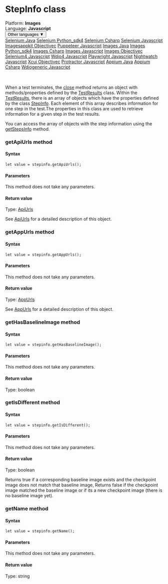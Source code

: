 # StepInfo class
<div class='platform-bar-container-div'><div class='platform-bar-div'>Platform:  <b> Images</b>
</div><div class='platform-bar-div'>Language: <b>Javascript</b></div><div class='dropdown-button-container-div'><button class='sdk-language-dropdown-button'>Other languages ▼</button><div class='dropdown-content'>
<a href='../../selenium/java/stepinfo'>Selenium Java</a>
<a href='../../selenium/python_sdk4/stepinfo'>Selenium Python_sdk4</a>
<a href='../../selenium/csharp/stepinfo'>Selenium Csharp</a>
<a href='../../selenium/javascript/stepinfo'>Selenium Javascript</a>
<a href='../../imagesappkit/objectivec/stepinfo'>Imagesappkit Objectivec</a>
<a href='../../puppeteer/javascript/stepinfo'>Puppeteer Javascript</a>
<a href='../../images/java/stepinfo'>Images Java</a>
<a href='../../images/python_sdk4/stepinfo'>Images Python_sdk4</a>
<a href='../../images/csharp/stepinfo'>Images Csharp</a>
<a href='../../images/javascript/stepinfo'>Images Javascript</a>
<a href='../../images/objectivec/stepinfo'>Images Objectivec</a>
<a href='../../selenium4/javascript/stepinfo'>Selenium4 Javascript</a>
<a href='../../wdio4/javascript/stepinfo'>Wdio4 Javascript</a>
<a href='../../playwright/javascript/stepinfo'>Playwright Javascript</a>
<a href='../../nightwatch/javascript/stepinfo'>Nightwatch Javascript</a>
<a href='../../xcui/objectivec/stepinfo'>Xcui Objectivec</a>
<a href='../../protractor/javascript/stepinfo'>Protractor Javascript</a>
<a href='../../appium/java/stepinfo'>Appium Java</a>
<a href='../../appium/csharp/stepinfo'>Appium Csharp</a>
<a href='../../wdiogeneric/javascript/stepinfo'>Wdiogeneric Javascript</a>
</div></div><br /><br /></div>




When a test terminates, the [close](#close-method) method returns an object with methods/properties defined by the [TestResults](./testresults) class. Within the [TestResults](./testresults), there is an array of objects which have the properties defined by the class [StepInfo](#). Each element of this array describes information for one step in the test.The properties in this class are used to retrieve information for a given step in the test results.

You can access the array of objects with the step information using the [getStepsInfo](./testresults#getstepsinfo-method) method.


### getApiUrls method
#### Syntax


    let value = stepinfo.getApiUrls();
    

#### Parameters

This method does not take any parameters.

#### Return value

Type:  [ApiUrls](./apiurls)

See [ApiUrls](./apiurls) for a detailed description of this object.

### getAppUrls method
#### Syntax


    let value = stepinfo.getAppUrls();
    

#### Parameters

This method does not take any parameters.

#### Return value

Type:  [AppUrls](./appurls)

See [AppUrls](./appurls) for a detailed description of this object.

### getHasBaselineImage method
#### Syntax


    let value = stepinfo.getHasBaselineImage();
    

#### Parameters

This method does not take any parameters.

#### Return value

Type:  boolean

### getIsDifferent method
#### Syntax


    let value = stepinfo.getIsDifferent();
    

#### Parameters

This method does not take any parameters.

#### Return value

Type:  boolean

Returns true if a corresponding baseline image exists and the checkpoint image does not match that baseline image, Returns false if the checkpoint image matched the baseline image or if its a new checkpoint image (there is no baseline image yet).

### getName method
#### Syntax


    let value = stepinfo.getName();
    

#### Parameters

This method does not take any parameters.

#### Return value

Type:  string
